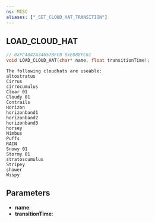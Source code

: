 ```yaml
---
ns: MISC
aliases: ["_SET_CLOUD_HAT_TRANSITION"]
---
```

## LOAD_CLOUD_HAT

```c
// 0xFC4842A34657BFCB 0xED88FC61
void LOAD_CLOUD_HAT(char* name, float transitionTime);
```

```
The following cloudhats are useable:
altostratus
Cirrus
cirrocumulus
Clear 01
Cloudy 01
Contrails
Horizon
horizonband1
horizonband2
horizonband3
horsey
Nimbus
Puffs
RAIN
Snowy 01
Stormy 01
stratoscumulus
Stripey
shower
Wispy
```

## Parameters
* **name**: 
* **transitionTime**: 

